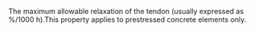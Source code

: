 ﻿The maximum allowable relaxation of the tendon (usually expressed as %/1000 h).This property applies to prestressed concrete elements only.